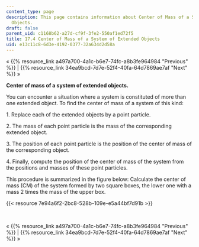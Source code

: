 ```yaml
---
content_type: page
description: This page contains information about Center of Mass of a System of Extended
  Objects.
draft: false
parent_uid: c1168b62-a27d-cf9f-3fe2-550af1ed72f5
title: 17.4 Center of Mass of a System of Extended Objects
uid: e13c11c8-6d3e-4192-0377-32a634d2d58a
---
```

« {{% resource_link a497a700-4a1c-b6e7-74fc-a8b3fe964984 "Previous" %}} | {{% resource_link 34ea9bcd-7d7e-52f4-40fa-64d7869ae7af "Next" %}} »

**Center of mass of a system of extended objects.**

You can encounter a situation where a system is constituted of more than one extended object. To find the center of mass of a system of this kind:

1\. Replace each of the extended objects by a point particle.

2\. The mass of each point particle is the mass of the corresponding extended object.

3\. The position of each point particle is the position of the center of mass of the corresponding object.

4\. Finally, compute the position of the center of mass of the system from the positions and masses of these point particles.

This procedure is summarized in the figure below: Calculate the center of mass (CM) of the system formed by two square boxes, the lower one with a mass 2 times the mass of the upper box.

{{< resource 7e94a6f2-2bc8-528b-109e-e5a44bf7d91b >}}

 

« {{% resource_link a497a700-4a1c-b6e7-74fc-a8b3fe964984 "Previous" %}} | {{% resource_link 34ea9bcd-7d7e-52f4-40fa-64d7869ae7af "Next" %}} »